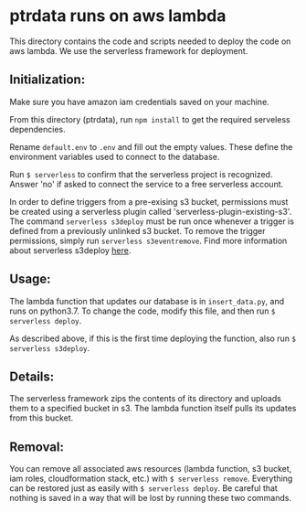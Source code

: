 # ptrdata runs on aws lambda

This directory contains the code and scripts needed to deploy the code on aws lambda. We use the serverless framework for deployment. 

## Initialization:

Make sure you have amazon iam credentials saved on your machine. 

From this directory (ptrdata), run `npm install` to get the required serveless dependencies. 

Rename `default.env` to `.env` and fill out the empty values. These define the environment variables used to connect to the database. 

Run `$ serverless` to confirm that the serverless project is recognized. Answer 'no' if asked to connect the service to a free serverless account.

In order to define triggers from a pre-exising s3 bucket, permissions must be created using a serverless plugin called 'serverless-plugin-existing-s3'. The command `serverless s3deploy` must be run once whenever a trigger is defined from a previously unlinked s3 bucket. To remove the trigger permissions, simply run `serverless s3eventremove`. Find more information about serverless s3deploy [here](https://www.npmjs.com/package/serverless-plugin-existing-s3).

## Usage:

The lambda function that updates our database is in `insert_data.py`, and runs on python3.7. To change the code, modify this file, and then run `$ serverless deploy`.  

As described above, if this is the first time deploying the function, also run `$ serverless s3deploy`.

## Details:

The serverless framework zips the contents of its directory and uploads them to a specified bucket in s3. The lambda function itself pulls its updates from this bucket. 

## Removal:

You can remove all associated aws resources (lambda function, s3 bucket, iam roles, cloudformation stack, etc.) with `$ serverless remove`. Everything can be restored just as easily with `$ serverless deploy`. Be careful that nothing is saved in a way that will be lost by running these two commands.

